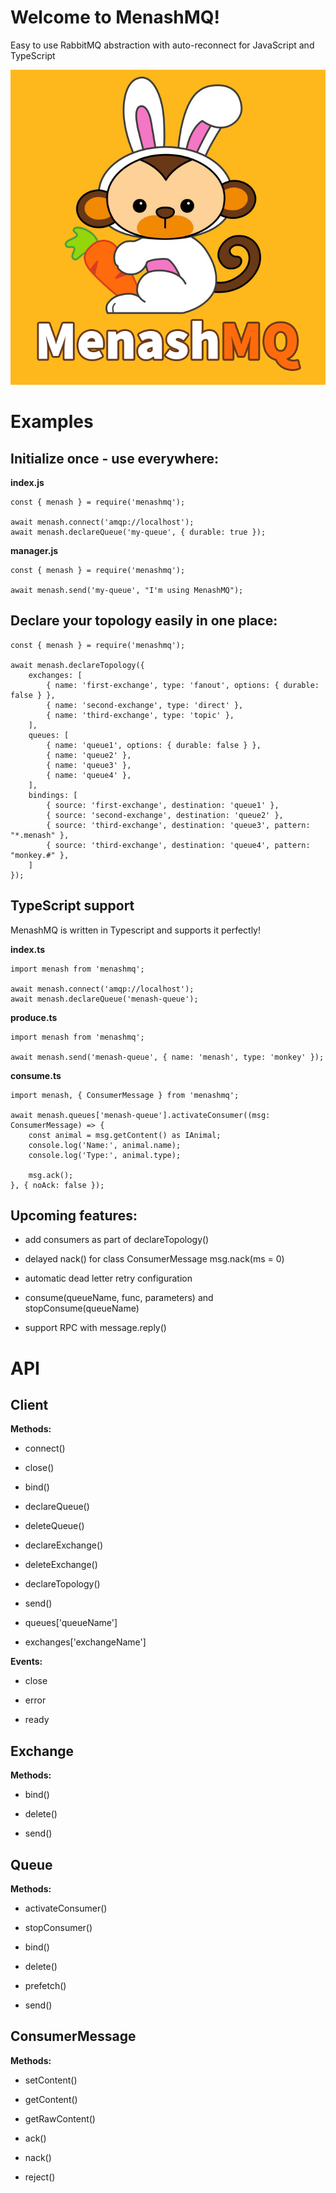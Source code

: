 
# Welcome to MenashMQ!

Easy to use RabbitMQ abstraction with auto-reconnect for JavaScript and TypeScript

![MenashMQ Logo](https://raw.githubusercontent.com/Randomize163/MenashMQ/master/other/menashmq-logo.png "MenashMQ logo")

# Examples

## Initialize once - use everywhere:
**index.js**

	const { menash } = require('menashmq');
		
    await menash.connect('amqp://localhost');
    await menash.declareQueue('my-queue', { durable: true });
    
**manager.js**

	const { menash } = require('menashmq');
	
	await menash.send('my-queue', "I'm using MenashMQ");

## Declare your topology easily in one place:

	const { menash } = require('menashmq');
	
	await menash.declareTopology({
		exchanges: [
			{ name: 'first-exchange', type: 'fanout', options: { durable: false } },
			{ name: 'second-exchange', type: 'direct' },
			{ name: 'third-exchange', type: 'topic' },
		],
		queues: [
			{ name: 'queue1', options: { durable: false } },
			{ name: 'queue2' },
			{ name: 'queue3' },
			{ name: 'queue4' },
		],
		bindings: [
			{ source: 'first-exchange', destination: 'queue1' },
			{ source: 'second-exchange', destination: 'queue2' },
			{ source: 'third-exchange', destination: 'queue3', pattern: "*.menash" },
			{ source: 'third-exchange', destination: 'queue4', pattern: "monkey.#" },
		]
	});

## TypeScript support

MenashMQ is written in Typescript and supports it perfectly!

**index.ts**

	import menash from 'menashmq';

	await menash.connect('amqp://localhost');
	await menash.declareQueue('menash-queue');
	
**produce.ts**

	import menash from 'menashmq';

	await menash.send('menash-queue', { name: 'menash', type: 'monkey' });

**consume.ts**

	import menash, { ConsumerMessage } from 'menashmq';

	await menash.queues['menash-queue'].activateConsumer((msg: ConsumerMessage) => {
		const animal = msg.getContent() as IAnimal;
		console.log('Name:', animal.name);
		console.log('Type:', animal.type);

		msg.ack();
	}, { noAck: false });

## Upcoming features:

- add consumers as part of declareTopology()

- delayed nack() for class ConsumerMessage msg.nack(ms = 0)

- automatic dead letter retry configuration

- consume(queueName, func, parameters) and stopConsume(queueName)

- support RPC with message.reply()

# API

 
## Client

**Methods:**

- connect()

- close()

- bind()

- declareQueue()

- deleteQueue()

- declareExchange()

- deleteExchange()

- declareTopology()

- send()

- queues['queueName']

- exchanges['exchangeName']

  

**Events:**

- close

- error

- ready

## Exchange

**Methods:**

- bind()

- delete()

- send()

  

## Queue

**Methods:**

- activateConsumer()

- stopConsumer()

- bind()

- delete()

- prefetch()

- send()

  

## ConsumerMessage

**Methods:**

- setContent()

- getContent()

- getRawContent()

- ack()

- nack()

- reject()